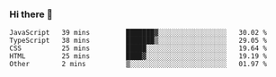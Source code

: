 ### Hi there 👋

<!--START_SECTION:waka-->

```text
JavaScript   39 mins         ███████▓░░░░░░░░░░░░░░░░░   30.02 %
TypeScript   38 mins         ███████▒░░░░░░░░░░░░░░░░░   29.05 %
CSS          25 mins         █████░░░░░░░░░░░░░░░░░░░░   19.64 %
HTML         25 mins         ████▓░░░░░░░░░░░░░░░░░░░░   19.19 %
Other        2 mins          ▒░░░░░░░░░░░░░░░░░░░░░░░░   01.97 %
```

<!--END_SECTION:waka-->
